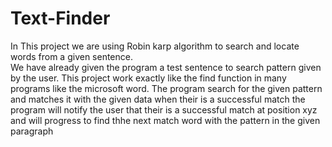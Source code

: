 # Text-Finder
In This project we are using Robin karp algorithm to search and locate words from a given sentence.                 
We have already given the program a test sentence to search pattern given by the user.
This project work exactly like the find function in many programs like the microsoft word.
The program search for the given pattern and matches it with the given data when their is a successful match the program will notify the user that their is a successful match at position xyz and will progress to find thhe next match word with the pattern in the given paragraph 
